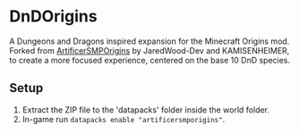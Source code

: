 # DnDOrigins
A Dungeons and Dragons inspired expansion for the Minecraft Origins mod.  
Forked from [ArtificerSMPOrigins](https://github.com/JaredWood-Dev/AritificerSMPOrigins) by JaredWood-Dev and KAMISENHEIMER,  
to create a more focused experience, centered on the base 10 DnD species.

## Setup
1. Extract the ZIP file to the 'datapacks' folder inside the world folder.  
2. In-game run `datapacks enable "artificersmporigins"`.
